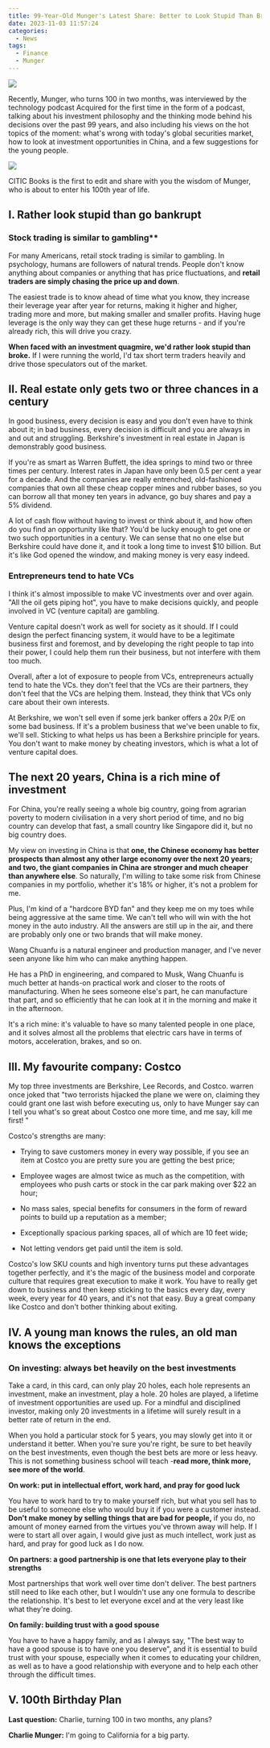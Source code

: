 ```yaml
---
title: 99-Year-Old Munger's Latest Share: Better to Look Stupid Than Broke
date: 2023-11-03 11:57:24
categories:
  - News
tags:
  - Finance
  - Munger
---
```


![](https://cdn.jsdelivr.net/gh/Mu1sezz/Picture@img/img/20231104192841.png)

Recently, Munger, who turns 100 in two months, was interviewed by the technology podcast Acquired for the first time in the form of a podcast, talking about his investment philosophy and the thinking mode behind his decisions over the past 99 years, and also including his views on the hot topics of the moment: what's wrong with today's global securities market, how to look at investment opportunities in China, and a few suggestions for the young people.

![](https://cdn.jsdelivr.net/gh/Mu1sezz/Picture@img/img/20231104192135.png)

CITIC Books is the first to edit and share with you the wisdom of Munger, who is about to enter his 100th year of life.

## I. Rather look stupid than go bankrupt

### Stock trading is similar to gambling**

For many Americans, retail stock trading is similar to gambling. In psychology, humans are followers of natural trends. People don't know anything about companies or anything that has price fluctuations, and **retail traders are simply chasing the price up and down**. 

The easiest trade is to know ahead of time what you know, they increase their leverage year after year for returns, making it higher and higher, trading more and more, but making smaller and smaller profits. Having huge leverage is the only way they can get these huge returns - and if you're already rich, this will drive you crazy.

**When faced with an investment quagmire, we'd rather look stupid than broke.** If I were running the world, I'd tax short term traders heavily and drive those speculators out of the market.

## II. Real estate only gets two or three chances in a century

In good business, every decision is easy and you don't even have to think about it; in bad business, every decision is difficult and you are always in and out and struggling. Berkshire's investment in real estate in Japan is demonstrably good business.

If you're as smart as Warren Buffett, the idea springs to mind two or three times per century. Interest rates in Japan have only been 0.5 per cent a year for a decade. And the companies are really entrenched, old-fashioned companies that own all these cheap copper mines and rubber bases, so you can borrow all that money ten years in advance, go buy shares and pay a 5% dividend.

A lot of cash flow without having to invest or think about it, and how often do you find an opportunity like that? You'd be lucky enough to get one or two such opportunities in a century. We can sense that no one else but Berkshire could have done it, and it took a long time to invest $10 billion. But it's like God opened the window, and making money is very easy indeed.

### Entrepreneurs tend to hate VCs

I think it's almost impossible to make VC investments over and over again. "All the oil gets piping hot", you have to make decisions quickly, and people involved in VC (venture capital) are gambling.

Venture capital doesn't work as well for society as it should. If I could design the perfect financing system, it would have to be a legitimate business first and foremost, and by developing the right people to tap into their power, I could help them run their business, but not interfere with them too much.

Overall, after a lot of exposure to people from VCs, entrepreneurs actually tend to hate the VCs. they don't feel that the VCs are their partners, they don't feel that the VCs are helping them. Instead, they think that VCs only care about their own interests.

At Berkshire, we won't sell even if some jerk banker offers a 20x P/E on some bad business. If it's a problem business that we've been unable to fix, we'll sell. Sticking to what helps us has been a Berkshire principle for years. You don't want to make money by cheating investors, which is what a lot of venture capital does.

##   The next 20 years, China is a rich mine of investment  

For China, you're really seeing a whole big country, going from agrarian poverty to modern civilisation in a very short period of time, and no big country can develop that fast, a small country like Singapore did it, but no big country does.

My view on investing in China is that **one, the Chinese economy has better prospects than almost any other large economy over the next 20 years; and two, the giant companies in China are stronger and much cheaper than anywhere else**.  So naturally, I'm willing to take some risk from Chinese companies in my portfolio, whether it's 18% or higher, it's not a problem for me.

Plus, I'm kind of a "hardcore BYD fan" and they keep me on my toes while being aggressive at the same time. We can't tell who will win with the hot money in the auto industry. All the answers are still up in the air, and there are probably only one or two brands that will make money.

Wang Chuanfu is a natural engineer and production manager, and I've never seen anyone like him who can make anything happen.

He has a PhD in engineering, and compared to Musk, Wang Chuanfu is much better at hands-on practical work and closer to the roots of manufacturing. When he sees someone else's part, he can manufacture that part, and so efficiently that he can look at it in the morning and make it in the afternoon.

It's a rich mine: it's valuable to have so many talented people in one place, and it solves almost all the problems that electric cars have in terms of motors, acceleration, brakes, and so on.

## III. My favourite company: Costco  

My top three investments are Berkshire, Lee Records, and Costco. warren once joked that "two terrorists hijacked the plane we were on, claiming they could grant one last wish before executing us, only to have Munger say can I tell you what's so great about Costco one more time, and me say, kill me first! "

Costco's strengths are many:

+ Trying to save customers money in every way possible, if you see an item at Costco you are pretty sure you are getting the best price;  
    

+ Employee wages are almost twice as much as the competition, with employees who push carts or stock in the car park making over $22 an hour;
    

+ No mass sales, special benefits for consumers in the form of reward points to build up a reputation as a member;
    

+ Exceptionally spacious parking spaces, all of which are 10 feet wide;
    

+ Not letting vendors get paid until the item is sold.
    

Costco's low SKU counts and high inventory turns put these advantages together perfectly, and it's the magic of the business model and corporate culture that requires great execution to make it work. You have to really get down to business and then keep sticking to the basics every day, every week, every year for 40 years, and it's not that easy. Buy a great company like Costco and don't bother thinking about exiting.

## IV. A young man knows the rules, an old man knows the exceptions

### On investing: always bet heavily on the best investments

Take a card, in this card, can only play 20 holes, each hole represents an investment, make an investment, play a hole. 20 holes are played, a lifetime of investment opportunities are used up. For a mindful and disciplined investor, making only 20 investments in a lifetime will surely result in a better rate of return in the end.

When you hold a particular stock for 5 years, you may slowly get into it or understand it better. When you're sure you're right, be sure to bet heavily on the best investments, even though the best bets are more or less heavy. This is not something business school will teach -**read more, think more, see more of the world**. 

**On work: put in intellectual effort, work hard, and pray for good luck**

You have to work hard to try to make yourself rich, but what you sell has to be useful to someone else who would buy it if you were a customer instead. **Don't make money by selling things that are bad for people,** if you do, no amount of money earned from the virtues you've thrown away will help. If I were to start all over again, I would give just as much intellect, work just as hard, and pray for good luck as I do now.

**On partners: a good partnership is one that lets everyone play to their strengths**

Most partnerships that work well over time don't deliver. The best partners still need to like each other, but I wouldn't use any one formula to describe the relationship. It's best to let everyone excel and at the very least like what they're doing.

**On family: building trust with a good spouse**

You have to have a happy family, and as I always say, "The best way to have a good spouse is to have one you deserve", and it is essential to build trust with your spouse, especially when it comes to educating your children, as well as to have a good relationship with everyone and to help each other through the difficult times.

 ## V. 100th Birthday Plan

**Last question:** Charlie, turning 100 in two months, any plans?

**Charlie Munger:** I'm going to California for a big party.

  

